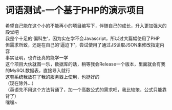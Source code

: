 # 词语测试-一个基于PHP的演示项目
希望自己能在这个小的不能再小的项目编写下，伴随自己的成长，升入更加强大的殿堂吧<br/>
我是个十足的‘偏科生’，因为实在学不会Javascript，所以过大篇幅使用了PHP<br/>
但需求所致，还是在自己的‘逼迫下’，尝试使用了通过JS读取JSON来修改指定内容<br/>
事实证明，也许还真的能学一学<br/>
这个项目大伙就图一乐，数据库的话，稍等我会Release一个版本，里面就会有我的MySQL数据表，直接导入就行<br/>
这套系统我放在了我的服务器上使用，也挺好的<br/>
（现在除外...）<br/>
（英语先不用这个方法背诵了，加一个高数公式的需求吧，我比较笨，公式只能靠背了）<br/>
嘿嘿~
